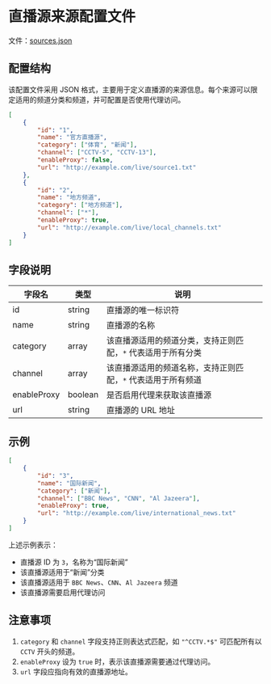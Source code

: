 # 直播源来源配置文件

  文件：[sources.json](sources.json)

## 配置结构

该配置文件采用 JSON 格式，主要用于定义直播源的来源信息。每个来源可以限定适用的频道分类和频道，并可配置是否使用代理访问。

```json
[
    {
        "id": "1",
        "name": "官方直播源",
        "category": ["体育", "新闻"],
        "channel": ["CCTV-5", "CCTV-13"],
        "enableProxy": false,
        "url": "http://example.com/live/source1.txt"
    },
    {
        "id": "2",
        "name": "地方频道",
        "category": ["地方频道"],
        "channel": ["*"],
        "enableProxy": true,
        "url": "http://example.com/live/local_channels.txt"
    }
]
```

## 字段说明

| 字段名      | 类型    | 说明                                                         |
| ----------- | ------- | ------------------------------------------------------------ |
| id          | string  | 直播源的唯一标识符                                           |
| name        | string  | 直播源的名称                                                 |
| category    | array   | 该直播源适用的频道分类，支持正则匹配，`*` 代表适用于所有分类 |
| channel     | array   | 该直播源适用的频道名称，支持正则匹配，`*` 代表适用于所有频道 |
| enableProxy | boolean | 是否启用代理来获取该直播源                                   |
| url         | string  | 直播源的 URL 地址                                            |

## 示例

```json
[
    {
        "id": "3",
        "name": "国际新闻",
        "category": ["新闻"],
        "channel": ["BBC News", "CNN", "Al Jazeera"],
        "enableProxy": true,
        "url": "http://example.com/live/international_news.txt"
    }
]
```

上述示例表示：

- 直播源 ID 为 `3`，名称为“国际新闻”
- 该直播源适用于“新闻”分类
- 该直播源适用于 `BBC News`、`CNN`、`Al Jazeera` 频道
- 该直播源需要启用代理访问

## 注意事项

1. `category` 和 `channel` 字段支持正则表达式匹配，如 `"^CCTV.*$"` 可匹配所有以 `CCTV` 开头的频道。
2. `enableProxy` 设为 `true` 时，表示该直播源需要通过代理访问。
3. `url` 字段应指向有效的直播源地址。
